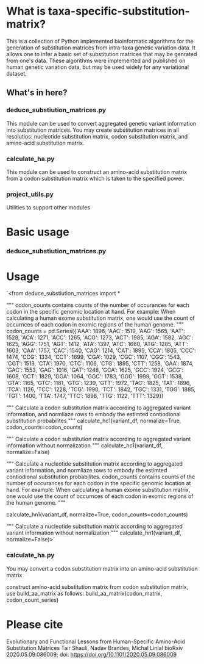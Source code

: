 # What is taxa-specific-substitution-matrix?
This is a collection of Python implemented bioinformatic algorithms for the generation of substitution matrices from intra-taxa genetic variation data. It allows one to infer a basic set of substitution matrices that may be genrated from one's data. These algorithms were implemented and published on human genetic variation data, but may be used widely for any variational dataset.

## What's in here?
### deduce_substiution_matrices.py
This module can be used to convert aggregated genetic variant information into substitution matrices. You may create substitution matrices in all resolutios: nucleotide substitution matrix, codon substitution matrix, and amino-acid substitution matrix.

### calculate_ha.py
This module can be used to construct an amino-acid substitution matrix from a codon substitution matrix which is taken to the specified power.

### project_utils.py
Utilities to support other modules

# Basic usage

### deduce_substiution_matrices.py
# Usage

`<from deduce_substiution_matrices import *

"""
  codon_counts contains counts of the number of occurances for each 
  codon in the specific genomic location at hand. For example: When calculating 
  a human exome substitution matrix, one would use the count of occurnces of each 
  codon in exomic regions of the human genome.
"""
codon_counts = pd.Series({'AAA': 1896,
                          'AAC': 1519,
                          'AAG': 1565,
                          'AAT': 1528,
                          'ACA': 1271,
                          'ACC': 1265,
                          'ACG': 1273,
                          'ACT': 1985,
                          'AGA': 1582,
                          'AGC': 1625,
                          'AGG': 1751,
                          'AGT': 1412,
                          'ATA': 1397,
                          'ATC': 1660,
                          'ATG': 1285,
                          'ATT': 1603,
                          'CAA': 1757,
                          'CAC': 1540,
                          'CAG': 1214,
                          'CAT': 1895,
                          'CCA': 1805,
                          'CCC': 1474,
                          'CCG': 1334,
                          'CCT': 1699,
                          'CGA': 1029,
                          'CGC': 1107,
                          'CGG': 1543,
                          'CGT': 1513,
                          'CTA': 1970,
                          'CTC': 1106,
                          'CTG': 1895,
                          'CTT': 1258,
                          'GAA': 1874,
                          'GAC': 1553,
                          'GAG': 1016,
                          'GAT': 1248,
                          'GCA': 1625,
                          'GCC': 1924,
                          'GCG': 1608,
                          'GCT': 1829,
                          'GGA': 1064,
                          'GGC': 1783,
                          'GGG': 1999,
                          'GGT': 1538,
                          'GTA': 1165,
                          'GTC': 1181,
                          'GTG': 1239,
                          'GTT': 1972,
                          'TAC': 1825,
                          'TAT': 1896,
                          'TCA': 1126,
                          'TCC': 1228,
                          'TCG': 1990,
                          'TCT': 1842,
                          'TGC': 1331,
                          'TGG': 1885,
                          'TGT': 1400,
                          'TTA': 1747,
                          'TTC': 1898,
                          'TTG': 1122,
                          'TTT': 1329}) 

"""
  Calculate a codon substitution matrix according to aggregated variant 
  information, and normliaze rows to embody the estimted contiodional 
  substitution probabilites
"""
calculate_hc1(variant_df, normalize=True, codon_counts=codon_counts)

"""
  Calculate a codon substitution matrix according to aggregated variant 
  information without normalization
"""
calculate_hc1(variant_df, normalize=False)

"""
Calculate a nucleotide substitution matrix according to aggregated variant 
information, and normliaze rows to embody the estimted contiodional substitution 
probabilites. codon_counts contains counts of the number of occurances for each 
codon in the specific genomic location at hand. For example: When calculating 
a human exome substitution matrix, one would use the count of occurnces of each 
codon in exomic regions of the human genome.
"""

calculate_hn1(variant_df, normalize=True, codon_counts=codon_counts)

"""
  Calculate a nucleotide substitution matrix according to aggregated variant 
  information without normalization
"""
calculate_hn1(variant_df, normalize=False)>`

### calculate_ha.py
You may convert a codon substitution matrix into an amino-acid substitution matrix

construct amino-acid substitution matrix from codon substitution matrix, use build_aa_matrix as follows:
build_aa_matrix(codon_matrix, codon_count_series)

# Please cite 
Evolutionary and Functional Lessons from Human-Specific Amino-Acid Substitution Matrices
Tair Shauli, Nadav Brandes, Michal Linial
bioRxiv 2020.05.09.086009; doi: https://doi.org/10.1101/2020.05.09.086009
